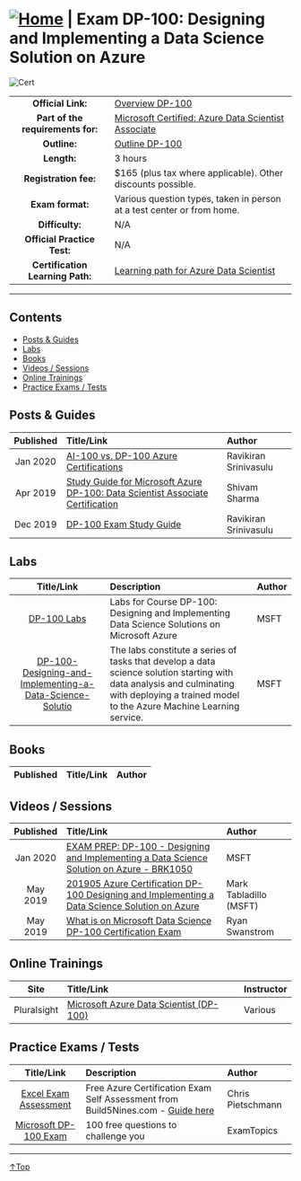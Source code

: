 # [![Home](/img/home.png)](certifications.md "Overview Certifications") | Exam DP-100: Designing and Implementing a Data Science Solution on Azure
![Cert](/img/dp-100.png)

|                                   |                                                                                                                                   |
| :-------------------------------: | :-------------------------------------------------------------------------------------------------------------------------------- |
|        **Official Link:**         | [Overview DP-100](https://docs.microsoft.com/en-us/learn/certifications/exams/DP-100)                                             |
| **Part of the requirements for:** | [Microsoft Certified: Azure Data Scientist Associate](https://docs.microsoft.com/en-us/learn/certifications/azure-data-scientist) |
|           **Outline:**            | [Outline DP-100](https://query.prod.cms.rt.microsoft.com/cms/api/am/binary/RE3VUjA)                                               |
|            **Length:**            | 3 hours                                                                                                                           |
|       **Registration fee:**       | $165 (plus tax where applicable).  Other discounts possible.                                                                      |
|         **Exam format:**          | Various question types, taken in person at a test center or from home.                                                            |
|          **Difficulty:**          | N/A                                                                                                                               |
|    **Official Practice Test:**    | N/A                                                                                                                               |
| **Certification Learning Path:**  | [Learning path for Azure Data Scientist](https://query.prod.cms.rt.microsoft.com/cms/api/am/binary/RE2PLKZ)                       |


___

## Contents
- [Posts & Guides](#posts-&-guides)
- [Labs](#labs)
- [Books](#books)
- [Videos / Sessions](#videos-/-sessions)
- [Online Trainings](#online-trainings)
- [Practice Exams / Tests](#practice-exams-/-tests)


## Posts & Guides
| Published | Title/Link                                                                                                                                                                                              | Author                |
| :-------: | :------------------------------------------------------------------------------------------------------------------------------------------------------------------------------------------------------ | :-------------------- |
| Jan 2020  | [AI-100 vs. DP-100 Azure Certifications ](https://ravikirans.com/ai-100-vs-dp-100/)                                                                                                                     | Ravikiran Srinivasulu |
| Apr 2019  | [Study Guide for Microsoft Azure DP-100: Data Scientist Associate Certification](https://medium.com/deep-ai/study-guide-for-microsoft-azure-data-scientist-associate-certification-dp-100-c2e4611cb071) | Shivam Sharma         |
| Dec 2019  | [DP-100 Exam Study Guide](https://ravikirans.com/dp-100-azure-exam-study-guide/)                                                                                                                        | Ravikiran Srinivasulu |



## Labs
|                                                                        Title/Link                                                                         | Description                                                                                                                                                                                  | Author |
| :-------------------------------------------------------------------------------------------------------------------------------------------------------: | :------------------------------------------------------------------------------------------------------------------------------------------------------------------------------------------- | :----- |
|                                                 [DP-100 Labs](https://github.com/MicrosoftLearning/DP100)                                                 | Labs for Course DP-100: Designing and Implementing Data Science Solutions on Microsoft Azure                                                                                                 | MSFT   |
| [DP-100-Designing-and-Implementing-a-Data-Science-Solutio](https://github.com/MicrosoftLearning/DP-100-Designing-and-Implementing-a-Data-Science-Solutio) | The labs constitute a series of tasks that develop a data science solution starting with data analysis and culminating with deploying a trained model to the Azure Machine Learning service. | MSFT   |




## Books
| Published | Title/Link | Author |
| :-------: | :--------- | :----- |



## Videos / Sessions
| Published | Title/Link                                                                                                                                   | Author                 |
| :-------: | :------------------------------------------------------------------------------------------------------------------------------------------- | :--------------------- |
| Jan 2020  | [EXAM PREP: DP-100 - Designing and Implementing a Data Science Solution on Azure - BRK1050](https://www.youtube.com/watch?v=mM5o14i_BCM)     | MSFT                   |
| May 2019  | [201905 Azure Certification DP-100 Designing and Implementing a Data Science Solution on Azure](https://www.youtube.com/watch?v=2wBHH36dC2I) | Mark Tabladillo (MSFT) |
| May 2019  | [What is on Microsoft Data Science DP-100 Certification Exam](https://www.youtube.com/watch?v=22F80O0tsWQ)                                   | Ryan Swanstrom         |


## Online Trainings
|    Site     | Title/Link                                                                                                         | Instructor |
| :---------: | :----------------------------------------------------------------------------------------------------------------- | :--------- |
| Pluralsight | [Microsoft Azure Data Scientist (DP-100)](https://www.pluralsight.com/paths/microsoft-azure-data-scientist-dp-100) | Various    |

## Practice Exams / Tests
|                                                                        Title/Link                                                                        | Description                                                                                                                                    | Author            |
| :------------------------------------------------------------------------------------------------------------------------------------------------------: | :--------------------------------------------------------------------------------------------------------------------------------------------- | :---------------- |
| [Excel Exam Assessment](https://github.com/Build5Nines/exam-assessments/blob/master/Assessments/Exam-Msft-DP-100-Self-Assessment-Build5Nines.xlsx?raw=1) | Free Azure Certification Exam Self Assessment from Build5Nines.com - [Guide here](https://build5nines.com/free-oss-exam-self-assessment-tool/) | Chris Pietschmann |
|                                       [Microsoft DP-100 Exam](https://www.examtopics.com/exams/microsoft/dp-100/)                                        | 100 free questions to challenge you                                                                                                            | ExamTopics        |
___
 <a href="#top" title="Back to the top.">↑Top</a>

